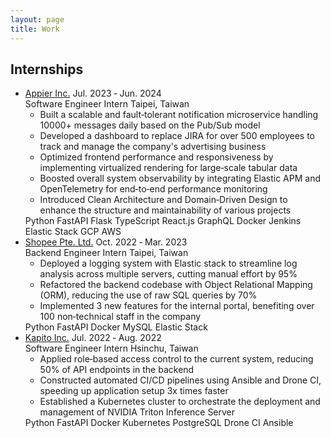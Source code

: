 ```yaml
---
layout: page
title: Work
---
```


## Internships

<div class="experience">
  <ul class="timeline">
    <li class="event">
      <div class="event-title">
        <a class="event-company" href="https://www.appier.com" target="_blank" rel="noopener noreferrer">Appier Inc.</a>
        <span class="event-time">Jul. 2023 ‑ Jun. 2024</span>
      </div>
      <div class="event-subtitle">
        <span class="event-position">Software Engineer Intern</span>
        <span class="event-location">Taipei, Taiwan</span>
      </div>
      <ul class="event-description">
        <li>Built a scalable and fault‑tolerant notification microservice handling 10000+ messages daily based on the Pub/Sub model</li>
        <li>Developed a dashboard to replace JIRA for over 500 employees to track and manage the company's advertising business</li>
        <li>Optimized frontend performance and responsiveness by implementing virtualized rendering for large‑scale tabular data</li>
        <li>Boosted overall system observability by integrating Elastic APM and OpenTelemetry for end‑to‑end performance monitoring</li>
        <li>Introduced Clean Architecture and Domain‑Driven Design to enhance the structure and maintainability of various projects</li>
      </ul>
      <div class="tags-container tags-container-work">
        <span class="tag">Python</span>
        <span class="tag">FastAPI</span>
        <span class="tag">Flask</span>
        <span class="tag">TypeScript</span>
        <span class="tag">React.js</span>
        <span class="tag">GraphQL</span>
        <span class="tag">Docker</span>
        <span class="tag">Jenkins</span>
        <span class="tag">Elastic Stack</span>
        <span class="tag">GCP</span>
        <span class="tag">AWS</span>
      </div>
    </li>
    <li class="event">
      <div class="event-title">
        <a class="event-company" href="https://www.sea.com/products/shopee" target="_blank" rel="noopener noreferrer">Shopee Pte. Ltd.</a>
        <span class="event-time">Oct. 2022 ‑ Mar. 2023</span>
      </div>
      <div class="event-subtitle">
        <span class="event-position">Backend Engineer Intern</span>
        <span class="event-location">Taipei, Taiwan</span>
      </div>
      <ul class="event-description">
        <li>Deployed a logging system with Elastic stack to streamline log analysis across multiple servers, cutting manual effort by 95%</li>
        <li>Refactored the backend codebase with Object Relational Mapping (ORM), reducing the use of raw SQL queries by 70%</li>
        <li>Implemented 3 new features for the internal portal, benefiting over 100 non‑technical staff in the company</li>
      </ul>
      <div class="tags-container tags-container-work">
        <span class="tag">Python</span>
        <span class="tag">FastAPI</span>
        <span class="tag">Docker</span>
        <span class="tag">MySQL</span>
        <span class="tag">Elastic Stack</span>
      </div>
    </li>
    <li class="event">
      <div class="event-title">
        <a class="event-company" href="https://www.fastable.ai" target="_blank" rel="noopener noreferrer">Kapito Inc.</a>
        <span class="event-time">Jul. 2022 ‑ Aug. 2022</span>
      </div>
      <div class="event-subtitle">
        <span class="event-position">Software Engineer Intern</span>
        <span class="event-location">Hsinchu, Taiwan</span>
      </div>
      <ul class="event-description">
        <li>Applied role‑based access control to the current system, reducing 50% of API endpoints in the backend</li>
        <li>Constructed automated CI/CD pipelines using Ansible and Drone CI, speeding up application setup 3x times faster</li>
        <li>Established a Kubernetes cluster to orchestrate the deployment and management of NVIDIA Triton Inference Server</li>
      </ul>
      <div class="tags-container tags-container-work">
        <span class="tag">Python</span>
        <span class="tag">FastAPI</span>
        <span class="tag">Docker</span>
        <span class="tag">Kubernetes</span>
        <span class="tag">PostgreSQL</span>
        <span class="tag">Drone CI</span>
        <span class="tag">Ansible</span>
      </div>
    </li>
  </ul>
</div>
